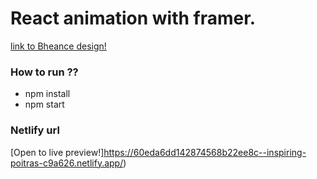 # React animation with framer.
[link to Bheance design!](https://www.behance.net/gallery/123395427/Chicken-restaurant-website-design)
### How to run ??
* npm install
* npm start
### Netlify url 
[Open to live preview!]https://60eda6dd142874568b22ee8c--inspiring-poitras-c9a626.netlify.app/)

